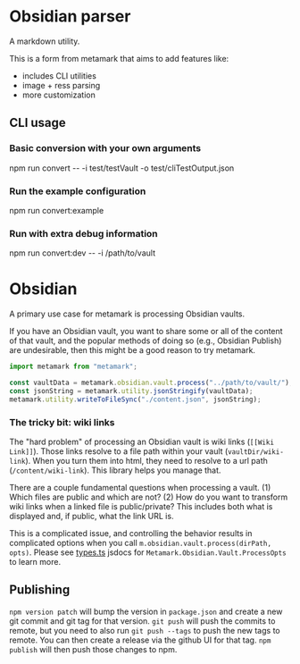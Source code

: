 # Obsidian parser

A markdown utility.

This is a form from metamark that aims to add features like:

- includes CLI utilities
- image + ress parsing
- more customization

## CLI usage

### Basic conversion with your own arguments

npm run convert -- -i test/testVault -o test/cliTestOutput.json

### Run the example configuration

npm run convert:example

### Run with extra debug information

npm run convert:dev -- -i /path/to/vault

# Obsidian

A primary use case for metamark is processing Obsidian vaults.

If you have an Obsidian vault, you want to share some or all of the content of
that vault, and the popular methods of doing so (e.g., Obsidian Publish) are
undesirable, then this might be a good reason to try metamark.

```ts
import metamark from "metamark";

const vaultData = metamark.obsidian.vault.process("../path/to/vault/");
const jsonString = metamark.utility.jsonStringify(vaultData);
metamark.utility.writeToFileSync("./content.json", jsonString);
```

### The tricky bit: wiki links

The "hard problem" of processing an Obsidian vault is wiki links (`[[Wiki Link]]`).
Those links resolve to a file path within your vault
(`vaultDir/wiki-link`). When you turn them into html, they need to resolve to a
url path (`/content/wiki-link`). This library helps you manage that.

There are a couple fundamental questions when processing a vault. (1) Which
files are public and which are not? (2) How do you want to transform wiki links
when a linked file is public/private? This includes both what is displayed and,
if public, what the link URL is.

This is a complicated issue, and controlling the behavior results in complicated
options when you call `m.obsidian.vault.process(dirPath, opts)`. Please see
[types.ts](./src/types.ts) jsdocs for `Metamark.Obsidian.Vault.ProcessOpts` to
learn more.

## Publishing

`npm version patch` will bump the version in `package.json` and create a new git
commit and git tag for that version. `git push` will push the commits to
remote, but you need to also run `git push --tags` to push the new tags to
remote. You can then create a release via the github UI for that tag.
`npm publish` will then push those changes to npm.
